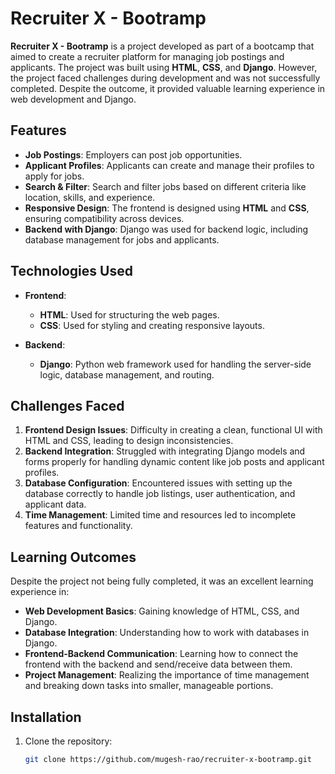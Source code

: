 # Recruiter X - Bootramp

**Recruiter X - Bootramp** is a project developed as part of a bootcamp that aimed to create a recruiter platform for managing job postings and applicants. The project was built using **HTML**, **CSS**, and **Django**. However, the project faced challenges during development and was not successfully completed. Despite the outcome, it provided valuable learning experience in web development and Django.

## Features

- **Job Postings**: Employers can post job opportunities.
- **Applicant Profiles**: Applicants can create and manage their profiles to apply for jobs.
- **Search & Filter**: Search and filter jobs based on different criteria like location, skills, and experience.
- **Responsive Design**: The frontend is designed using **HTML** and **CSS**, ensuring compatibility across devices.
- **Backend with Django**: Django was used for backend logic, including database management for jobs and applicants.

## Technologies Used

- **Frontend**:
  - **HTML**: Used for structuring the web pages.
  - **CSS**: Used for styling and creating responsive layouts.
  
- **Backend**:
  - **Django**: Python web framework used for handling the server-side logic, database management, and routing.
  
## Challenges Faced

1. **Frontend Design Issues**: Difficulty in creating a clean, functional UI with HTML and CSS, leading to design inconsistencies.
2. **Backend Integration**: Struggled with integrating Django models and forms properly for handling dynamic content like job posts and applicant profiles.
3. **Database Configuration**: Encountered issues with setting up the database correctly to handle job listings, user authentication, and applicant data.
4. **Time Management**: Limited time and resources led to incomplete features and functionality.

## Learning Outcomes

Despite the project not being fully completed, it was an excellent learning experience in:
- **Web Development Basics**: Gaining knowledge of HTML, CSS, and Django.
- **Database Integration**: Understanding how to work with databases in Django.
- **Frontend-Backend Communication**: Learning how to connect the frontend with the backend and send/receive data between them.
- **Project Management**: Realizing the importance of time management and breaking down tasks into smaller, manageable portions.

## Installation

1. Clone the repository:

   ```bash
   git clone https://github.com/mugesh-rao/recruiter-x-bootramp.git
